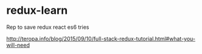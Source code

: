 # redux-learn
Rep to save redux react es6 tries


http://teropa.info/blog/2015/09/10/full-stack-redux-tutorial.html#what-you-will-need
